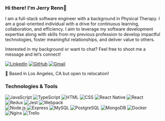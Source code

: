 ### Hi there! I'm Jerry Renn👋 

<p>I am a full-stack software engineer with a background in Physical Therapy. I am a goal-oriented individual with a drive for continuous learning, collaboration, and efficiency. I aim to leverage my software development expertise along with skills from my previous profession to develop impactful technologies, foster meaningful relationships, and deliver value to others.</p>

<p>Interested in my background or want to chat? Feel free to shoot me a message and let’s connect!</p>

[![LinkedIn](https://img.shields.io/badge/-jerryrenn-0A66C2?style=flat-square&logo=linkedin&logoColor=white)](https://www.linkedin.com/in/jerryrenn)
[![GitHub](https://img.shields.io/badge/-jerryrenn-181717?style=flat-square&logo=github&logoColor=white)](https://github.com/jerryrenn)
[![Gmail](https://img.shields.io/badge/-jerryrenn1998-D14836?style=flat-square&logo=gmail&logoColor=white)](mailto:jerryrenn1998@gmail.com)

<p>📍 Based in Los Angeles, CA but open to relocation!</p>

### Technologies & Tools

![JavaScript](https://img.shields.io/badge/-JavaScript-FFCE5A?style=flat-square&logo=javascript&logoColor=white)
![TypeScript](https://img.shields.io/badge/-TypeScript-007ACC?style=flat-square&logo=typescript&logoColor=white)
![HTML](https://img.shields.io/badge/-HTML-E34F26?style=flat-square&logo=html5&logoColor=white)
![CSS](https://img.shields.io/badge/-CSS-1572B6?style=flat-square&logo=css3&logoColor=white)
![React Native](https://img.shields.io/badge/-React_Native-61DAFB?style=flat-square&logo=react&logoColor=white)
![React](https://img.shields.io/badge/-React-61DAFB?style=flat-square&logo=react&logoColor=white)
![Redux](https://img.shields.io/badge/-Redux-764ABC?style=flat-square&logo=redux&logoColor=white)
![Jest](https://img.shields.io/badge/-Jest-C21325?style=flat-square&logo=jest&logoColor=white)
![Webpack](https://img.shields.io/badge/-Webpack-8DD6F9?style=flat-square&logo=webpack&logoColor=white)
<br>
![Node.js](https://img.shields.io/badge/-Node.js-339933?style=flat-square&logo=node.js&logoColor=white)
![Express](https://img.shields.io/badge/-Express-000000?style=flat-square&logo=express&logoColor=white)
![MySQL](https://img.shields.io/badge/-MySQL-4479A1?style=flat-square&logo=mysql&logoColor=white)
![PostgreSQL](https://img.shields.io/badge/-PostgreSQL-336791?style=flat-square&logo=postgresql&logoColor=white)
![MongoDB](https://img.shields.io/badge/-MongoDB-47A248?style=flat-square&logo=mongodb&logoColor=white)
![Docker](https://img.shields.io/badge/-Docker-2496ED?style=flat-square&logo=docker&logoColor=white)
![Nginx](https://img.shields.io/badge/-Nginx-269539?style=flat-square&logo=nginx&logoColor=white)
![Trello](https://img.shields.io/badge/-Trello-0079BF?style=flat-square&logo=trello&logoColor=white)

